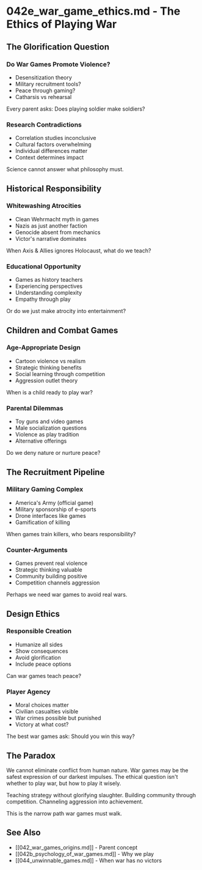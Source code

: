 # 042e_war_game_ethics.md - The Ethics of Playing War

## The Glorification Question

### Do War Games Promote Violence?
- Desensitization theory
- Military recruitment tools?
- Peace through gaming?
- Catharsis vs rehearsal

Every parent asks: Does playing soldier make soldiers?

### Research Contradictions
- Correlation studies inconclusive
- Cultural factors overwhelming
- Individual differences matter
- Context determines impact

Science cannot answer what philosophy must.

## Historical Responsibility

### Whitewashing Atrocities
- Clean Wehrmacht myth in games
- Nazis as just another faction
- Genocide absent from mechanics
- Victor's narrative dominates

When Axis & Allies ignores Holocaust, what do we teach?

### Educational Opportunity
- Games as history teachers
- Experiencing perspectives
- Understanding complexity
- Empathy through play

Or do we just make atrocity into entertainment?

## Children and Combat Games

### Age-Appropriate Design
- Cartoon violence vs realism
- Strategic thinking benefits
- Social learning through competition
- Aggression outlet theory

When is a child ready to play war?

### Parental Dilemmas
- Toy guns and video games
- Male socialization questions
- Violence as play tradition
- Alternative offerings

Do we deny nature or nurture peace?

## The Recruitment Pipeline

### Military Gaming Complex
- America's Army (official game)
- Military sponsorship of e-sports
- Drone interfaces like games
- Gamification of killing

When games train killers, who bears responsibility?

### Counter-Arguments
- Games prevent real violence
- Strategic thinking valuable
- Community building positive
- Competition channels aggression

Perhaps we need war games to avoid real wars.

## Design Ethics

### Responsible Creation
- Humanize all sides
- Show consequences
- Avoid glorification
- Include peace options

Can war games teach peace?

### Player Agency
- Moral choices matter
- Civilian casualties visible
- War crimes possible but punished
- Victory at what cost?

The best war games ask: Should you win this way?

## The Paradox

We cannot eliminate conflict from human nature. War games may be the safest expression of our darkest impulses. The ethical question isn't whether to play war, but how to play it wisely.

Teaching strategy without glorifying slaughter. Building community through competition. Channeling aggression into achievement.

This is the narrow path war games must walk.

## See Also
- [[042_war_games_origins.md]] - Parent concept
- [[042b_psychology_of_war_games.md]] - Why we play
- [[044_unwinnable_games.md]] - When war has no victors